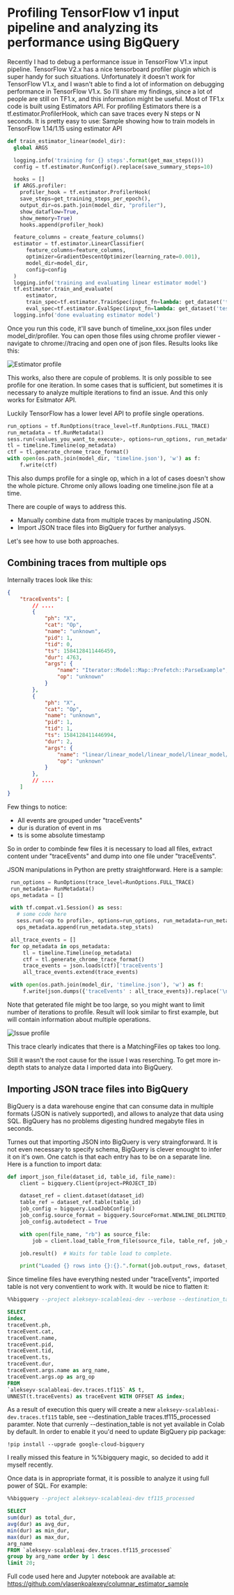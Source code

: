 # Profiling TensorFlow v1 input pipeline and analyzing its performance using BigQuery

Recently I had to debug a performance issue in TensorFlow V1.x input pipeline. TensorFlow V2.x has a nice tensorboard profiler plugin which is super handy for such situations. Unfortunately it doesn't work for TensorFlow V1.x, and I wasn't able to find a lot of information on debugging performance in TensorFlow V1.x. So I'll share my findings, since a lot of people are still on TF1.x, and this information might be useful. Most of TF1.x code is built using Estimators API. For profiling Estimators there is a tf.estimator.ProfilerHook, which can save traces every N steps or N seconds. It is pretty easy to use:
Sample showing how to train models in TensorFlow 1.14/1.15 using estimator API

```python
def train_estimator_linear(model_dir):
  global ARGS

  logging.info('training for {} steps'.format(get_max_steps()))
  config = tf.estimator.RunConfig().replace(save_summary_steps=10)

  hooks = []
  if ARGS.profiler:
    profiler_hook = tf.estimator.ProfilerHook(
    save_steps=get_training_steps_per_epoch(),
    output_dir=os.path.join(model_dir, "profiler"),
    show_dataflow=True,
    show_memory=True)
    hooks.append(profiler_hook)

  feature_columns = create_feature_columns()
  estimator = tf.estimator.LinearClassifier(
      feature_columns=feature_columns,
      optimizer=GradientDescentOptimizer(learning_rate=0.001),
      model_dir=model_dir,
      config=config
  )
  logging.info('training and evaluating linear estimator model')
  tf.estimator.train_and_evaluate(
      estimator,
      train_spec=tf.estimator.TrainSpec(input_fn=lambda: get_dataset('train'), max_steps=get_max_steps(), hooks=hooks),
      eval_spec=tf.estimator.EvalSpec(input_fn=lambda: get_dataset('test')))
  logging.info('done evaluating estimator model')
```

Once you run this code, it'll save bunch of timeline_xxx.json files under model_dir/profiler.
You can open those files using chrome profiler viewer - navigate to chrome://tracing and open one of json files.
Results looks like this:

![Estimator profile](https://github.com/vlasenkoalexey/columnar_estimator_sample/raw/master/pictures/esitmator_profile.png)

This works, also there are copule of problems. It is only possible to see profile for one iteration. In some cases that is sufficient, but sometimes it is necessary to analyze multiple iterations to find an issue.
And this only works for Esitmator API.

Luckily TensorFlow has a lower level API to profile single operations.

```python
run_options = tf.RunOptions(trace_level=tf.RunOptions.FULL_TRACE)
run_metadata = tf.RunMetadata()
sess.run(<values_you_want_to_execute>, options=run_options, run_metadata=run_metadata)
tl = timeline.Timeline(op_metadata)
ctf = tl.generate_chrome_trace_format()
with open(os.path.join(model_dir, 'timeline.json'), 'w') as f:
    f.write(ctf)
```

This also dumps profile for a single op, which in a lot of cases doesn't show the whole picture.
Chrome only allows loading one timeline.json file at a time.

There are couple of ways to address this.
 - Manually combine data from multiple traces by manipulating JSON.
 - Import JSON trace files into BigQuery for further analysys.

 Let's see how to use both approaches.

 ## Combining traces from multiple ops

Internally traces look like this:
```json
{
    "traceEvents": [
        // ....
        {
            "ph": "X",
            "cat": "Op",
            "name": "unknown",
            "pid": 1,
            "tid": 0,
            "ts": 1584128411446459,
            "dur": 4763,
            "args": {
                "name": "Iterator::Model::Map::Prefetch::ParseExample",
                "op": "unknown"
            }
        },
        {
            "ph": "X",
            "cat": "Op",
            "name": "unknown",
            "pid": 1,
            "tid": 1,
            "ts": 1584128411446994,
            "dur": 2,
            "args": {
                "name": "linear/linear_model/linear_model/linear_model/cat14/Shape/Cast:Cast",
                "op": "unknown"
            }
        },
        // ....
    ]
}
```
Few things to notice:
- All events are grouped under "traceEvents"
- dur is duration of event in ms
- ts is some absolute timestamp

So in order to combinde few files it is necessary to load all files, extract content
under "traceEvents" and dump into one file under "traceEvents".

JSON manipulations in Python are pretty straightforward. Here is a sample:

 ```python
  run_options = RunOptions(trace_level=RunOptions.FULL_TRACE)
  run_metadata= RunMetadata()
  ops_metadata = []

  with tf.compat.v1.Session() as sess:
    # some code here
    sess.run(<op to profile>, options=run_options, run_metadata=run_metadata)
    ops_metadata.append(run_metadata.step_stats)

  all_trace_events = []
  for op_metadata in ops_metadata:
      tl = timeline.Timeline(op_metadata)
      ctf = tl.generate_chrome_trace_format()
      trace_events = json.loads(ctf)['traceEvents']
      all_trace_events.extend(trace_events)

  with open(os.path.join(model_dir, 'timeline.json'), 'w') as f:
      f.write(json.dumps({'traceEvents' : all_trace_events}).replace('\n', ' '))
 ```

Note that geterated file might be too large, so you might want to limit number of iterations to profile.
Result will look similar to first example, but will contain information about multiple operations.

![Issue profile](https://github.com/vlasenkoalexey/columnar_estimator_sample/raw/master/pictures/issue_profile.png)

This trace clearly indicates that there is a MatchingFiles op takes too long.

Still it wasn't the root cause for the issue I was reserching. To get more in-depth stats to analyze
data I imported data into BigQuery.

## Importing JSON trace files into BigQuery

BigQuery is a data warehouse engine that can consume data in multiple formats (JSON is natively supported),
and allows to analyze that data using SQL.
BigQuery has no problems digesting hundred megabyte files in seconds.

Turnes out that importing JSON into BigQuery is very straingforward. It is not even necessary to specify
schema, BigQuery is clever enought to infer it on it's own. One catch is that each entry has to be
on a separate line. Here is a function to import data:

```python
def import_json_file(dataset_id, table_id, file_name):
    client = bigquery.Client(project=PROJECT_ID)

    dataset_ref = client.dataset(dataset_id)
    table_ref = dataset_ref.table(table_id)
    job_config = bigquery.LoadJobConfig()
    job_config.source_format = bigquery.SourceFormat.NEWLINE_DELIMITED_JSON
    job_config.autodetect = True

    with open(file_name, "rb") as source_file:
        job = client.load_table_from_file(source_file, table_ref, job_config=job_config)

    job.result()  # Waits for table load to complete.

    print("Loaded {} rows into {}:{}.".format(job.output_rows, dataset_id, table_id))
```

Since timeline files have everything nested under "traceEvents", imported table is not
very conventient to work with. It would be nice to flatten it:

```sql
%%bigquery --project alekseyv-scalableai-dev --verbose --destination_table traces.tf115_processed

SELECT
index,
traceEvent.ph,
traceEvent.cat,
traceEvent.name,
traceEvent.pid,
traceEvent.tid,
traceEvent.ts,
traceEvent.dur,
traceEvent.args.name as arg_name,
traceEvent.args.op as arg_op
FROM
`alekseyv-scalableai-dev.traces.tf115` AS t,
UNNEST(t.traceEvents) as traceEvent WITH OFFSET AS index;

```

As a result of execution this query will create a new `alekseyv-scalableai-dev.traces.tf115`
table, see --destination_table traces.tf115_processed paramter.
Note that currenly --destination_table is not yet available in Colab by default.
In order to enable it you'd need to update BigQuery pip package:

```shell
!pip install --upgrade google-cloud-bigquery
```

I really missed this feature in %%bigquery magic, so decided to add it myself recently.

Once data is in appropriate format, it is possible to analyze it using full power of SQL.
For example:

```sql
%%bigquery --project alekseyv-scalableai-dev tf115_processed

SELECT
sum(dur) as total_dur,
avg(dur) as avg_dur,
min(dur) as min_dur,
max(dur) as max_dur,
arg_name
FROM `alekseyv-scalableai-dev.traces.tf115_processed`
group by arg_name order by 1 desc
limit 20;
```

Full code used here and Jupyter notebook are available at: https://github.com/vlasenkoalexey/columnar_estimator_sample


